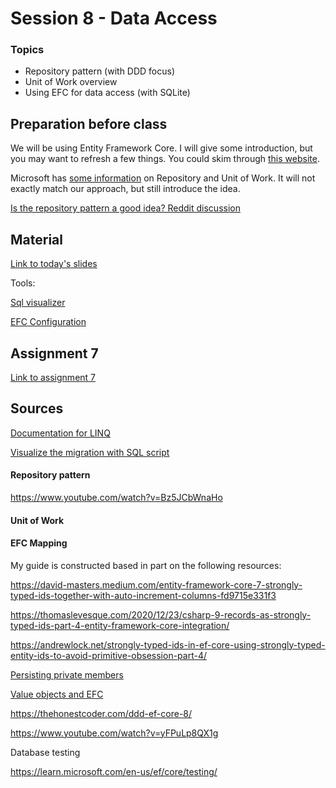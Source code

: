 # Session 8 - Data Access

### Topics
* Repository pattern (with DDD focus)
* Unit of Work overview
* Using EFC for data access (with SQLite)

## Preparation before class
We will be using Entity Framework Core. I will give some introduction, but you may want to refresh a few things. You could skim through [this website](https://www.learnentityframeworkcore.com/).

Microsoft has [some information](https://learn.microsoft.com/en-us/dotnet/architecture/microservices/microservice-ddd-cqrs-patterns/infrastructure-persistence-layer-implementation-entity-framework-core) on Repository and Unit of Work. It will not exactly match our approach, but still introduce the idea.

[Is the repository pattern a good idea? Reddit discussion](https://www.reddit.com/r/dotnet/s/yvos61F7ni)

## Material

[Link to today's slides](https://viaucdk-my.sharepoint.com/:p:/g/personal/trmo_viauc_dk/EYs76nAuq-9Gkz1m1Q9hyMEBCYIp-Nb0jlRfiAoyVSwxhw?e=HFcbgy)

Tools:

[Sql visualizer](https://troelsmortensen.github.io/SqlScriptVisualizer/)

[EFC Configuration](https://troelsmortensen.github.io/CodeLabs/Tutorials/DddWithEfc/Page.html)

## Assignment 7

[Link to assignment 7](https://viaucdk-my.sharepoint.com/:w:/g/personal/trmo_viauc_dk/Ecvgs8KOxIdPh18Sdc0kWooBFTjbj-hpWQy4YKsyz8CF4w?e=qegN4Z)



## Sources

[Documentation for LINQ](https://learn.microsoft.com/en-us/dotnet/csharp/linq/)

[Visualize the migration with SQL script](https://learn.microsoft.com/en-us/ef/core/managing-schemas/migrations/applying?tabs=dotnet-core-cli)



#### Repository pattern
https://www.youtube.com/watch?v=Bz5JCbWnaHo

#### Unit of Work


#### EFC Mapping

My guide is constructed based in part on the following resources:

https://david-masters.medium.com/entity-framework-core-7-strongly-typed-ids-together-with-auto-increment-columns-fd9715e331f3

https://thomaslevesque.com/2020/12/23/csharp-9-records-as-strongly-typed-ids-part-4-entity-framework-core-integration/

https://andrewlock.net/strongly-typed-ids-in-ef-core-using-strongly-typed-entity-ids-to-avoid-primitive-obsession-part-4/


[Persisting private members](https://learn.microsoft.com/en-us/ef/core/modeling/backing-field?tabs=fluent-api)

[Value objects and EFC](https://medium.com/c-sharp-progarmming/value-objects-and-their-usage-with-entity-framework-a434f1414103)

https://thehonestcoder.com/ddd-ef-core-8/

https://www.youtube.com/watch?v=yFPuLp8QX1g

Database testing

https://learn.microsoft.com/en-us/ef/core/testing/
